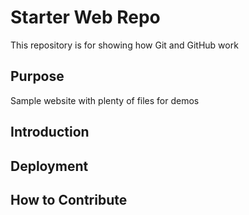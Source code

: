 # Starter Web Repo

This repository is for showing how Git and GitHub work

## Purpose

Sample website with plenty of files for demos

## Introduction

## Deployment

## How to Contribute
